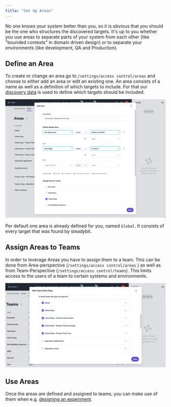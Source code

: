 ```yaml
---
title: "Set Up Areas"
---
```

No one knows your system better than you, so it is obvious that you should be the one who structures the discovered targets.
It's up to you whether you use areas to separate parts of your system from each other (like "bounded contexts" in domain driven design) or to separate your environments (like development, QA and Production).

## Define an Area
To create or change an area go to `/settings/access control/areas` and choose to either add an area or edit an existing one. An area consists of a name as well as a definition of which targets to include. For that our [discovery data](../learn/30-discovery) is used to define which targets should be included.

![areas](img-areas/add-area.png)

Per default one area is already defined for you, named `Global`. It consists of every target that was found by steadybit.

## Assign Areas to Teams

In order to leverage Areas you have to assign them to a team. This can be done from Area-perspective (`/settings/access control/areas` ) as well as from Team-Perspective (`/settings/access control/teams`).
This limits access to the users of a team to certain systems and environments.

![areas](img-areas/assign-area.png)

## Use Areas
Once the areas are defined and assigned to teams, you can make use of them when e.g. [designing an experiment](../use/10-experiments/10-design#area).


